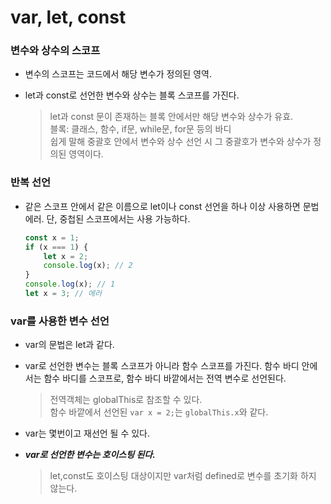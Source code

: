 # var, let, const

### 변수와 상수의 스코프

-   변수의 스코프는 코드에서 해당 변수가 정의된 영역.
-   let과 const로 선언한 변수와 상수는 블록 스코프를 가진다.

    > let과 const 문이 존재하는 블록 안에서만 해당 변수와 상수가 유효.
    > </br>블록: 클래스, 함수, if문, while문, for문 등의 바디
    > </br>쉽게 말해 중괄호 안에서 변수와 상수 선언 시 그 중괄호가 변수와 상수가 정의된 영역이다.

### 반복 선언

-   같은 스코프 안에서 같은 이름으로 let이나 const 선언을 하나 이상 사용하면 문법 에러. 단, 중첩된 스코프에서는 사용 가능하다.
    ```javascript
    const x = 1;
    if (x === 1) {
        let x = 2;
        console.log(x); // 2
    }
    console.log(x); // 1
    let x = 3; // 에러
    ```

### var를 사용한 변수 선언

-   var의 문법은 let과 같다.
-   var로 선언한 변수는 블록 스코프가 아니라 함수 스코프를 가진다.
    함수 바디 안에서는 함수 바디를 스코프로, 함수 바디 바깥에서는 전역 변수로 선언된다.

    > 전역객체는 globalThis로 참조할 수 있다.
    > </br>함수 바깥에서 선언된 `var x = 2;`는 `globalThis.x`와 같다.

-   var는 몇번이고 재선언 될 수 있다.
-   **_var로 선언한 변수는 호이스팅 된다._**

    > let,const도 호이스팅 대상이지만 var처럼 defined로 변수를 초기화 하지 않는다.

